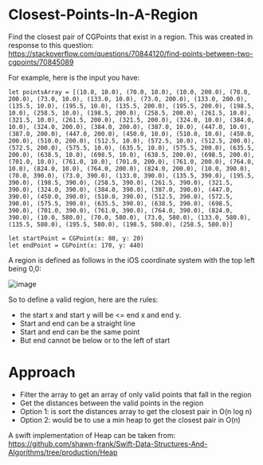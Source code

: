 # Closest-Points-In-A-Region
Find the closest pair of CGPoints that exist in a region. This was created in response to this question: https://stackoverflow.com/questions/70844120/find-points-between-two-cgpoints/70845089

For example, here is the input you have:

```
let pointsArray = [(10.0, 10.0), (70.0, 10.0), (10.0, 200.0), (70.0, 200.0), (73.0, 10.0), (133.0, 10.0), (73.0, 200.0), (133.0, 200.0), (135.5, 10.0), (195.5, 10.0), (135.5, 200.0), (195.5, 200.0), (198.5, 10.0), (258.5, 10.0), (198.5, 200.0), (258.5, 200.0), (261.5, 10.0), (321.5, 10.0), (261.5, 200.0), (321.5, 200.0), (324.0, 10.0), (384.0, 10.0), (324.0, 200.0), (384.0, 200.0), (387.0, 10.0), (447.0, 10.0), (387.0, 200.0), (447.0, 200.0), (450.0, 10.0), (510.0, 10.0), (450.0, 200.0), (510.0, 200.0), (512.5, 10.0), (572.5, 10.0), (512.5, 200.0), (572.5, 200.0), (575.5, 10.0), (635.5, 10.0), (575.5, 200.0), (635.5, 200.0), (638.5, 10.0), (698.5, 10.0), (638.5, 200.0), (698.5, 200.0), (701.0, 10.0), (761.0, 10.0), (701.0, 200.0), (761.0, 200.0), (764.0, 10.0), (824.0, 10.0), (764.0, 200.0), (824.0, 200.0), (10.0, 390.0), (70.0, 390.0), (73.0, 390.0), (133.0, 390.0), (135.5, 390.0), (195.5, 390.0), (198.5, 390.0), (258.5, 390.0), (261.5, 390.0), (321.5, 390.0), (324.0, 390.0), (384.0, 390.0), (387.0, 390.0), (447.0, 390.0), (450.0, 390.0), (510.0, 390.0), (512.5, 390.0), (572.5, 390.0), (575.5, 390.0), (635.5, 390.0), (638.5, 390.0), (698.5, 390.0), (701.0, 390.0), (761.0, 390.0), (764.0, 390.0), (824.0, 390.0), (10.0, 580.0), (70.0, 580.0), (73.0, 580.0), (133.0, 580.0), (135.5, 580.0), (195.5, 580.0), (198.5, 580.0), (258.5, 580.0)]

let startPoint = CGPoint(x: 80, y: 20)
let endPoint = CGPoint(x: 170, y: 440)
```

A region is defined as follows in the iOS coordinate system with the top left being 0,0:

![image](https://user-images.githubusercontent.com/80219691/151209372-387abde2-39b7-4566-ab36-8d96da45ef75.png)

So to define a valid region, here are the rules:
- the start x and start y will be <= end x and end y.
- Start and end can be a straight line
- Start and end can be the same point
- But end cannot be below or to the left of start

# Approach

- Filter the array to get an array of only valid points that fall in the region
- Get the distances between the valid points in the region
- Option 1: is sort the distances array to get the closest pair in O(n log n)
- Option 2: would be to use a min heap to get the closest pair in O(n)

A swift implementation of Heap can be taken from: https://github.com/shawn-frank/Swift-Data-Structures-And-Algorithms/tree/production/Heap

